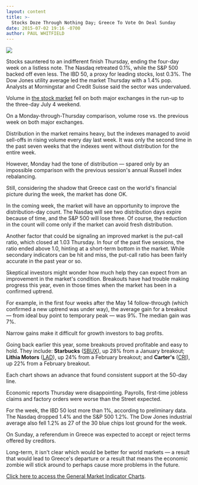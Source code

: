 ```yaml
---
layout: content
title: >-
  Stocks Doze Through Nothing Day; Greece To Vote On Deal Sunday
date: 2015-07-02 19:16 -0700
author: PAUL WHITFIELD
---
```






![](https://www.investors.com/wp-content/uploads/ibd-migrated-images/MPv_150706_635714483463990769.png)









  

Stocks sauntered to an indifferent finish Thursday, ending the four-day week on a listless note. The Nasdaq retreated 0.1%, while the S&P 500 backed off even less. The IBD 50, a proxy for leading stocks, lost 0.3%. The Dow Jones utility average led the market Thursday with a 1.4% pop. Analysts at Morningstar and Credit Suisse said the sector was undervalued.

  

Volume in [the stock market](https://www.investors.com/stock-market-today) fell on both major exchanges in the run-up to the three-day July 4 weekend.

  

On a Monday-through-Thursday comparison, volume rose vs. the previous week on both major exchanges.

  

Distribution in the market remains heavy, but the indexes managed to avoid sell-offs in rising volume every day last week. It was only the second time in the past seven weeks that the indexes went without distribution for the entire week.

  

However, Monday had the tone of distribution — spared only by an impossible comparison with the previous session's annual Russell index rebalancing.

  

Still, considering the shadow that Greece cast on the world's financial picture during the week, the market has done OK.

  

In the coming week, the market will have an opportunity to improve the distribution-day count. The Nasdaq will see two distribution days expire because of time, and the S&P 500 will lose three. Of course, the reduction in the count will come only if the market can avoid fresh distribution.

  

Another factor that could be signaling an improved market is the put-call ratio, which closed at 1.03 Thursday. In four of the past five sessions, the ratio ended above 1.0, hinting at a short-term bottom in the market. While secondary indicators can be hit and miss, the put-call ratio has been fairly accurate in the past year or so.

  

Skeptical investors might wonder how much help they can expect from an improvement in the market's condition. Breakouts have had trouble making progress this year, even in those times when the market has been in a confirmed uptrend.

  

For example, in the first four weeks after the May 14 follow-through (which confirmed a new uptrend was under way), the average gain for a breakout — from ideal buy point to temporary peak — was 9%. The median gain was 7%.

  

Narrow gains make it difficult for growth investors to bag profits.

  

Going back earlier this year, some breakouts proved profitable and easy to hold. They include: **Starbucks** ([SBUX](https://research.investors.com/quote.aspx?symbol=SBUX)), up 28% from a January breakout; **Lithia Motors** ([LAD](https://research.investors.com/quote.aspx?symbol=LAD)), up 24% from a February breakout; and **Carter's** ([CRI](https://research.investors.com/quote.aspx?symbol=CRI)), up 22% from a February breakout.

  

Each chart shows an advance that found consistent support at the 50-day line.

  

Economic reports Thursday were disappointing. Payrolls, first-time jobless claims and factory orders were worse than the Street expected.

  

For the week, the IBD 50 lost more than 1%, according to preliminary data. The Nasdaq dropped 1.4% and the S&P 500 1.2%. The Dow Jones industrial average also fell 1.2% as 27 of the 30 blue chips lost ground for the week.

  

On Sunday, a referendum in Greece was expected to accept or reject terms offered by creditors.

  

Long-term, it isn't clear which would be better for world markets — a result that would lead to Greece's departure or a result that means the economic zombie will stick around to perhaps cause more problems in the future.

  

[Click here to access the General Market Indicator Charts](https://www.investors.com/pdf/GMI_070615.pdf).




